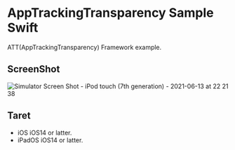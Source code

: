 # AppTrackingTransparency Sample Swift

ATT(AppTrackingTransparency) Framework example.

## ScreenShot

![Simulator Screen Shot - iPod touch (7th generation) - 2021-06-13 at 22 21 38](https://user-images.githubusercontent.com/5846718/121823536-c54f9600-cce0-11eb-9903-5f25946575a3.png)

## Taret

- iOS iOS14 or latter.
- iPadOS iOS14 or latter.
